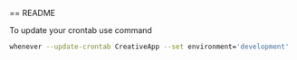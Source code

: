 == README


To update your crontab use command

```bash
whenever --update-crontab CreativeApp --set environment='development'
```

